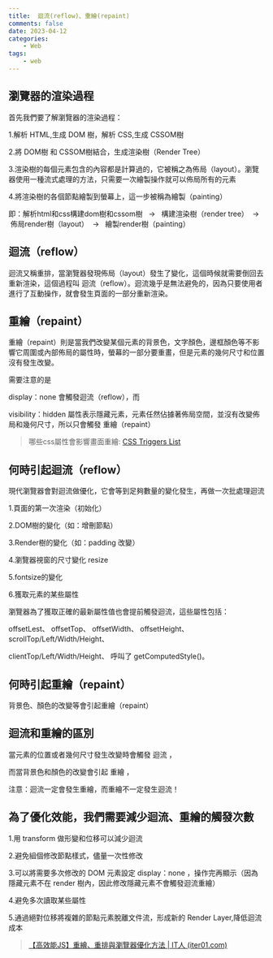 ```yaml
---
title:  迴流(reflow)、重繪(repaint)
comments: false
date: 2023-04-12
categories:
    - Web
tags:
    - web
---
```


## 瀏覽器的渲染過程

首先我們要了解瀏覽器的渲染過程：

1.解析 HTML,生成 DOM 樹，解析 CSS,生成 CSSOM樹

2.將 DOM樹 和 CSSOM樹結合，生成渲染樹（Render Tree）

3.渲染樹的每個元素包含的內容都是計算過的，它被稱之為佈局（layout）。瀏覽器使用一種流式處理的方法，只需要一次繪製操作就可以佈局所有的元素

4.將渲染樹的各個節點繪製到螢幕上，這一步被稱為繪製（painting）

即：解析html和css構建dom樹和cssom樹   ->   構建渲染樹（render tree）  ->   佈局render樹（layout）  ->   繪製render樹（painting）

## 迴流（reflow）

迴流又稱重排，當瀏覽器發現佈局（layout）發生了變化，這個時候就需要倒回去重新渲染，這個過程叫 迴流（reflow）。迴流幾乎是無法避免的，因為只要使用者進行了互動操作，就會發生頁面的一部分重新渲染。

## 重繪（repaint）

重繪（repaint）則是當我們改變某個元素的背景色，文字顏色，邊框顏色等不影響它周圍或內部佈局的屬性時，螢幕的一部分要重畫，但是元素的幾何尺寸和位置沒有發生改變。

需要注意的是 

display：none 會觸發迴流（reflow），而

visibility：hidden 屬性表示隱藏元素，元素任然佔據著佈局空間，並沒有改變佈局和幾何尺寸，所以只會觸發 重繪（repaint）

> 哪些css屬性會影響畫面重繪: [CSS Triggers List](https://csstriggers.com/)

## 何時引起迴流（reflow）

現代瀏覽器會對迴流做優化，它會等到足夠數量的變化發生，再做一次批處理迴流

1.頁面的第一次渲染（初始化）

2.DOM樹的變化（如：增刪節點）

3.Render樹的變化（如：padding 改變）

4.瀏覽器視窗的尺寸變化 resize

5.fontsize的變化

6.獲取元素的某些屬性

瀏覽器為了獲取正確的最新屬性值也會提前觸發迴流，這些屬性包括：

offsetLest、 offsetTop、 offsetWidth、 offsetHeight、 scrollTop/Left/Width/Height、

clientTop/Left/Width/Height、 呼叫了 getComputedStyle()。

## 何時引起重繪（repaint）

背景色、顏色的改變等會引起重繪（repaint）

## 迴流和重繪的區別

當元素的位置或者幾何尺寸發生改變時會觸發 迴流 ，

而當背景色和顏色的改變會引起 重繪 ，

注意：迴流一定會發生重繪，而重繪不一定發生迴流！

## 為了優化效能，我們需要減少迴流、重繪的觸發次數

1.用 transform 做形變和位移可以減少迴流

2.避免組個修改節點樣式，儘量一次性修改

3.可以將需要多次修改的 DOM 元素設定 display：none ，操作完再顯示（因為隱藏元素不在 render 樹內，因此修改隱藏元素不會觸發迴流重繪）

4.避免多次讀取某些屬性

5.通過絕對位移將複雜的節點元素脫離文件流，形成新的 Render Layer,降低迴流成本

> [【高效能JS】重繪、重排與瀏覽器優化方法 | IT人 (iter01.com)](https://iter01.com/472989.html)